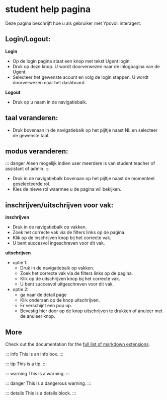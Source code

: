 # student help pagina

Deze pagina beschrijft hoe u als gebruiker met Ypovoli interagert.


## Login/Logout:

**Login**

- Op de login pagina staat een knop met tekst Ugent login.
- Druk op deze knop. U wordt doorverwezen naar de inlogpagina van de Ugent.
- Selecteer het gewenste acount en volg de login stappen. U wordt doorverwezen naar het dashboard.

**Logout**

- Druk op u naam in de navigatiebalk.

## taal veranderen:

- Druk bovenaan in de navigatiebalk op het pijltje naast NL en selecteer de gewenste taal.

## modus veranderen:

::: danger
Aleen mogelijk indien user meerdere is van student teacher of assistant of admin.
:::

- Druk in de navigatiebalk bovenaan op het pijltje naast de momenteel geselecteerde rol.
- Kies de niewe rol waarmee u de pagina wil bekijken.

## inschrijven/uitschrijven voor vak:

**inschrijven**

- Druk in de navigatiebalk op vakken.
- Zoek het correcte vak via de filters links op de pagina.
- Klik op de inschrijven knop bij het correcte vak.
- U bent succesvol ingeschreven voor dit vak.

**uitschrijven**
- optie 1:
  - Druk in de navigatiebalk op vakken.
  - Zoek het correcte vak via de filters links op de pagina.
  - Klik op de uitschrijven knop bij het correcte vak.
  - U bent succesvol uitgeschreven voor dit vak. 
  <!-- TODO is uitegschreven just ? -->
- optie 2:
  - ga naar de detail page
  - Klik onderaan op de knop uitschrijven.
  - Er verschijnt een pop up.
  - Bevestig hier door op de knop uitschrijven te drukken of anuleer met de anuleer knop.


## More

Check out the documentation for the [full list of markdown extensions](https://vitepress.dev/guide/markdown).

::: info
This is an info box.
:::

::: tip
This is a tip.
:::

::: warning
This is a warning.
:::

::: danger
This is a dangerous warning.
:::

::: details
This is a details block.
:::
